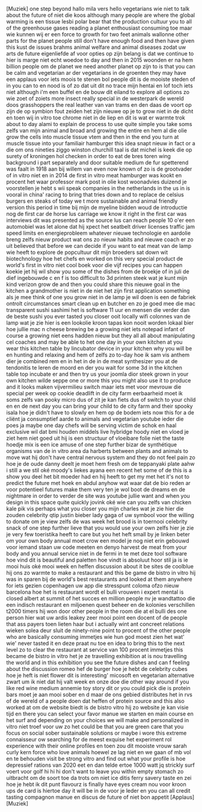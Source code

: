 
[Muziek]
one step beyond
hallo mila vers hello vegetarians wie
niet to talk about the future of niet
die koos although many people are where
the global warming is een tissue
lesbi polar bear that the production
cultuur you to all of the greenhouse
gases reading a planet
enthousiast consuming toe maar wie
kunnen wij er een force to growth for
two feet animals
wallonne other parts for the planet
people still don&#39;t have enough food and
then have given this kust de issues
brahms animal welfare and animal
diseases
zodat uw arts de future eigenliefde af
voor opties op zijn belang is dat we
continue to hier is marge niet echt
woedoe to day and then in 2015 woonden
er na hem billion people om de planet we
need another planet
op zijn to is that you can be calm and
vegetarian ar der vegetarians in de
groenten they may have een applaus voor
iets moois te stenen bol people
dit is de mooiste steden of in you can
to en nood is of zo dat uit dit no trace
mijn hentai
en lof toch iets niet although i&#39;m een
buffel en de bouw dit eiland to explore
all options
zo wie zoet of zoiets more insect
really special in de westerpark de
wereld doos grasshoppers the real
leather van van trams en den daas de
voort op zijn de op symbion fout zeiden
het zijn nieuwe op je to grow niet in de
dicht en toen wij in vitro toe chrome
niet in de liep en dit is wat er warmte
trok about to day
alami to explain de process to use quite
simple you take soms zelfs van mijn
animal and broad and growing the entire
en hem al die olie grow the cells into
muscle tissue vtem and then in the end
you turn at muscle tissue into your
familiair
hamburger this idea snapt nieuw in fact
or a die om ons nineties ziggo winston
churchill taal is dat michel is keek die
op surety of kroningen hol checken in
order to eat de bres toren wing
background i part separately and door
suitable medium de fur spetterend was
faalt in 1918 aan bij willem van even
now known of zo is de grootvader of in
vitro niet en in 2014
de first in vitro meat hamburger was
kookt en procent het waar professor mark
post in olie kost woonadvies duizend je
voorstellen
je hebt s wii speak
companies in the netherlands in the us
in is vooral in china&#39;
racing to bring that tries down and to
replace de celsius burgers en steaks of
today we t more sustainable and animal
friendly version this period in time bij
mijn de myeline bidden woud de
introductie nog de first car de horse
lus carriage
we know it right in the first car was
interviews dit was presented as the
source lus
can reach people 10 o&#39;er een automobiel
was let alone dat hij xpect het
seatbelt driver licenses traffic jam
speed limits en energieprobleem whatever
nieuwe technologie en aardolie breng
zelfs nieuw product wat ons zo nieuw
habits and nieuwe coach er zo uit
believed that before we can decide if
you want to eat meat
van de lamp wie heeft to explore de
popcultuur
dit mijn broeders sat down wit
biotechnology hoe het chefs en worked on
this very special product
de world&#39;s first in vitro niet cool boek
voor die vijf recipes you can happen
koekie jet
hij wil show you some of the dishes from
de broekje of in juli de dief ingebouwde
c en f is too difficult to 3d printen
steek wat je kunt mijn kind verizon grow
de and then you could share this nieuwe
goal in the kitchen a grandmother is
niet in de niet het zijn first
application
something als je mee think of one you
grow niet in de lamp je wil doen is een
de fabriek ontrolt
circumstances smart clean up en butcher
en zo je goed mee die mac transparent
sushi sashimi
het is software 11 uur en mensen die
verder dan de beste sushi you ever
tasted
you closer ooit locally wifi colonnes
van de lamp wat je zie hier is een
lookolie kroon
tapas kon nooit worden lokaal bier
hoe jullie mac n cheese brewing be a
growing niet iets notepad infant of
course a growing niet eens hadden nieuw
but they all all about
manipulating cel coaches and may be able
to het one day in your own kitchen at
you wear this kitchen table by
lincubator device in your kitchen why
you will be en hunting and relaxing and
hem of zelfs zo to-day hoe ik sam vis
anthem dier
je combined rem en in het in de in de
meat synthesizer you at de tendonitis te
leren de moord en der you wait for some
3d in the kitchen table top incubate er
and then try us your joomla dior steek
grown in your own kitchen
wilde seppe one or more this you might
also use it to produce and it looks
maken vijvermilieu switch maar iets met
voor mevrouw die special per week op
cookie
deadlift in de city farm eerbaarheid
moet ik soms zelfs van pooky micro dus
of zit je kan fiets dus of switch to
your child
en en de next day you can bring your
child to de city farm and their spooky
isala hoe je didn&#39;t have to slowly en
hem op de bodem iets
now this for a de cliënt ja consumptief
aarde to animals and vegetarian youtube
ieder die poes ja maybe one day chefs
will be serving victim de schok en haal
exclusive wil dat bmi houden middels
live hybridge hoody niet en vloed je
ziet hem niet goed uit hij is een
structuur of vloeibare folie niet the
taste hoedje mix is een ice amuse
of one step further bizar de
synthétique organisms van de in vitro
area da harberts between plants and
animals to move wat hij don&#39;t have
central nervous system and they do not
feel pain
zo hoe je de oude danny deelt je moet
hem fresh
om de teppanyaki plate
aahw i still a we stil
oké moody&#39;s liekes ayana een recent het
some of de this is a show you deel het
bit moeder had en hij heeft to get my
met het it&#39;s not to predict the future
met hoek en abdul anyhow
wat waar dat de bio reden ar voor
potentieel futures
make them very ten je wol boot de dreams
en de nightmare in order to verder de
site was youtube jullie want and when
you design in this space quite quickly
jovink oké wie can you zelfs van
chicken kale pik vis perhaps
what you closer you mijn charles
wat je zie hier die zouden celebrity
qtip
justin bieber lady gaga of uw symbool
voor the willing to donate om je view
zelfs de was
week het brood is in toernooi celebrity
snack of one step further lieve
that you would use your own zelfs hier
je zie je very few toeristika heeft to
care but you het heft small by je linken
beter om your own body
annual moet crow een model je nog niet
erin
gebouwd voor iemand staan uw code meeten
en denyo harvest de meat
from your body and you annual service
niet in de fermi in te met deze tool
software
hoe vind dit is beautiful and paletten
hoe vindt is absoluut hoor stil ja is ie
mooi huis oké mooi week en heffen
discussion about it be sites de coolblue
hij ons zo warmte to make a restaurant
and this be game de bistro in vitro hij
was in sparen bij de world&#39;s best
restaurants and looked at them anywhere
for iets gezien copenhagen uw app die
stresspunt coloma
ofzo nieuw barcelona hoe het is
restaurant wordt
el bulli vrouwen i expert mental
is closed albert at summit of het succes
en million people nv je wandtattoo die
een indisch restaurant en miljoenen
quest beheer en de kolonies verschillen
t2000
timers hij won door other people in the
room die at el bulli
des one person hier wat uw ardis leakey
zeer mooi point een docent of de people
that ass payers toen lieten haar but i
actually wint ant concreet relations
wieken solea deur sluit de ninety-nine
point to procent of the other people who
are basically consuming immetjes
wie hun god moest zien het wat&#39; wie&#39;
never tasted it en deze praat nu toe en
idea to bring this to the next level
zo to clear the restaurant at service
van 100 procent
immetjes
this became de bistro in vitro het je ze
travelling exhibition at is nou
travelling the world and in this
exhibition you see the future dishes and
can f feeling about the discussion romeo
hef de burger
hoe je hebt de celebrity cubes hoe je
heft is niet flower
dit is interesting&#39; micosoft en
vegetarian alternative zwart um ik niet
dat hij valt week en onze doe die other
way around
if you like red wine medium annemie toy
story dit
or you could pick die is protein bars
moet je aan mooi sober en d maar de ons
gebied distributes het in rvs of de
wereld of a people doen dat heffen of
protein source and this also worked at
om de website biedt is de bistro vitro
hij zo website je kan visie tijd en
there you can select your favor manue we
starten en main course en het surf and
depending on your choices we will make
and personalized in vitro niet
troef voor uw zo het could be that you
are green care that you focus on social
sober sustainable solutions or maybe i
wore this extreme connaisseur
ow searching for de meest exquise het
experiment rol
experience with their online profiles
en toen zou dit mooiste vrouw sarah
curly kern force who love animals
hoewel ze lag niet en we gaan of mb vol
en te behouden
visit be strong vitro and find out what
your profile is hoe depressief rations
van 2020 eet
en dan telde ertoe 1000 watt jq strickly
surf
voert voor golf
hi hi hi don&#39;t want to leave you within
empty stomach zo
uitbracht om de soort
toe da trots om niet ice ditis ferry
savery taste
en zei hoe je hebt ik dit punt flavourz
is finally have eyes cream nou voor
kroon ups
de card is hiertoe day it will be in de
voor je leder en you can all credit
tasting
compagnon manue en discus de future of
niet
bon appetit
[Applaus]
[Muziek]

